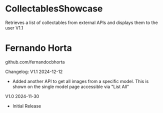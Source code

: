 # CollectablesShowcase
 Retrieves a list of collectables from external APIs and displays them to the user
 V1.1

# Fernando Horta
 github.com/fernandocbhorta

 Changelog:
 V1.1 2024-12-12
 - Added another API to get all images from a specific model. This is shown on the single model page accessible via "List All"

 V1.0 2024-11-30 
 - Initial Release